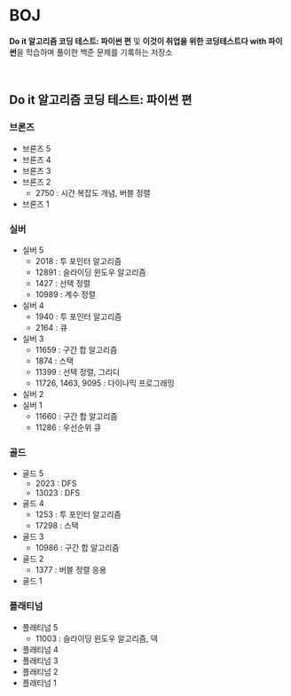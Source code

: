 # BOJ
**Do it 알고리즘 코딩 테스트: 파이썬 편** 및 **이것이 취업을 위한 코딩테스트다 with 파이썬**을 학습하며 풀이한 백준 문제를 기록하는 저장소

<br>

## Do it 알고리즘 코딩 테스트: 파이썬 편
### 브론즈
  - 브론즈 5
  - 브론즈 4
  - 브론즈 3
  - 브론즈 2
    * 2750 : 시간 복잡도 개념, 버블 정렬
  - 브론즈 1
### 실버
  - 실버 5
    * 2018 : 투 포인터 알고리즘
    * 12891 : 슬라이딩 윈도우 알고리즘
    * 1427 : 선택 정렬
    * 10989 : 계수 정렬
  - 실버 4
    * 1940 : 투 포인터 알고리즘
    * 2164 : 큐
  - 실버 3
    * 11659 : 구간 합 알고리즘
    * 1874 : 스택
    * 11399 : 선택 정렬, 그리디
    * 11726, 1463, 9095 : 다이나믹 프로그래밍
  - 실버 2
  - 실버 1
    * 11660 : 구간 합 알고리즘
    * 11286 : 우선순위 큐
### 골드
  - 골드 5
    * 2023 : DFS
    * 13023 : DFS
  - 골드 4
    * 1253 : 투 포인터 알고리즘
    * 17298 : 스택
  - 골드 3
    * 10986 : 구간 합 알고리즘
  - 골드 2
    * 1377 : 버블 정렬 응용
  - 골드 1
### 플래티넘
  - 플래티넘 5
    * 11003 : 슬라이딩 윈도우 알고리즘, 덱
  - 플래티넘 4
  - 플래티넘 3
  - 플래티넘 2
  - 플래티넘 1


<br>

